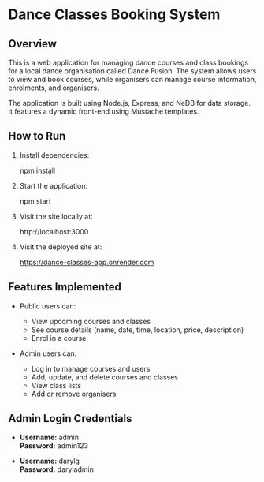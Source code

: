 # Dance Classes Booking System

## Overview

This is a web application for managing dance courses and class bookings for a local dance organisation called Dance Fusion. The system allows users to view and book courses, while organisers can manage course information, enrolments, and organisers.

The application is built using Node.js, Express, and NeDB for data storage. It features a dynamic front-end using Mustache templates.

## How to Run

1. Install dependencies:

   npm install

2. Start the application:

   npm start

3. Visit the site locally at:  

   http://localhost:3000

4. Visit the deployed site at:

    https://dance-classes-app.onrender.com


## Features Implemented

- Public users can:
  - View upcoming courses and classes
  - See course details (name, date, time, location, price, description)
  - Enrol in a course

- Admin users can:
  - Log in to manage courses and users
  - Add, update, and delete courses and classes
  - View class lists
  - Add or remove organisers


## Admin Login Credentials

- **Username:** admin  
  **Password:** admin123

- **Username:** darylg  
  **Password:** daryladmin

